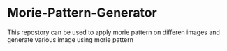# Morie-Pattern-Generator
This repostory can be used to apply morie pattern on differen images and generate various image using morie pattern
